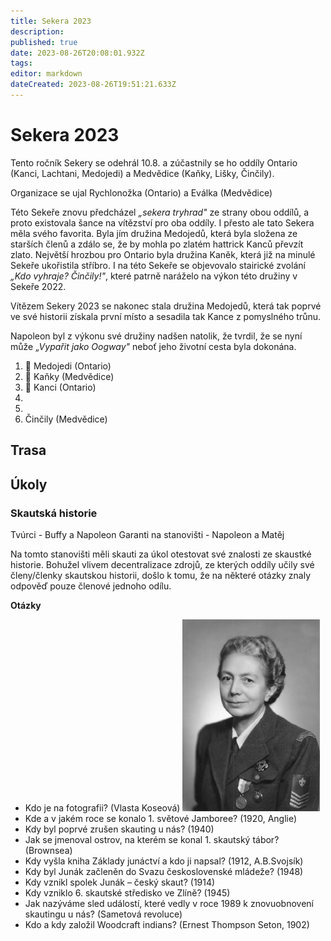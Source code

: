 ```yaml
---
title: Sekera 2023
description: 
published: true
date: 2023-08-26T20:08:01.932Z
tags: 
editor: markdown
dateCreated: 2023-08-26T19:51:21.633Z
---
```


# Sekera 2023
Tento ročník Sekery se odehrál 10.8. a zúčastnily se ho oddíly Ontario (Kanci, Lachtani, Medojedi) a Medvědice (Kaňky, Lišky, Činčily). 

Organizace se ujal Rychlonožka (Ontario) a Eválka (Medvědice)

Této Sekeře znovu předcházel *„sekera tryhrad"* ze strany obou oddílů, a proto existovala šance na vítězství pro oba oddíly. I přesto ale tato Sekera měla svého favorita. Byla jím družina Medojedů, která byla složena ze starších členů a zdálo se, že by mohla po zlatém hattrick Kanců převzít zlato. Největší hrozbou pro Ontario byla družina Kaněk, která již na minulé Sekeře ukořistila stříbro. 
I na této Sekeře se objevovalo stairické zvolání *„Kdo vyhraje? Činčily!"*, které patrně naráželo na výkon této družiny v Sekeře 2022.

Vítězem Sekery 2023 se nakonec stala družina Medojedů, která tak poprvé ve své historii získala první místo a sesadila tak Kance z pomyslného trůnu. 

Napoleon byl z výkonu své družiny nadšen natolik, že tvrdil, že se nyní může *„Vypařit jako Oogway"* neboť jeho životní cesta byla dokonána. 
1. 🥇 Medojedi (Ontario)
2. 🥈 Kaňky (Medvědice)
3. 🥉 Kanci (Ontario)
4.
5.
6. Činčily (Medvědice)
## Trasa
## Úkoly
### Skautská historie
Tvúrci - Buffy a Napoleon
Garanti na stanovišti - Napoleon a Matěj

Na tomto stanovišti měli skauti za úkol otestovat své znalosti ze skaustké historie. Bohužel vlivem decentralizace zdrojů, ze kterých oddíly učily své členy/členky skautskou historii, došlo k tomu, že na některé otázky znaly odpověď pouze členové jednoho odílu.

**Otázky**

- Kdo je na fotografii? (Vlasta Koseová)
![vlasta_koseová.png](/vlasta_koseová.png)
- Kde a v jakém roce se konalo 1. světové Jamboree? (1920, Anglie)
- Kdy byl poprvé zrušen skauting u nás? (1940)
- Jak se jmenoval ostrov, na kterém se konal 1. skautský tábor? (Brownsea)
- Kdy vyšla kniha Základy junáctví a kdo ji napsal? (1912, A.B.Svojsík)
- Kdy byl Junák začleněn do Svazu československé mládeže? (1948)
- Kdy vznikl spolek Junák – český skaut? (1914)
- Kdy vzniklo 6. skautské středisko ve Zlíně? (1945)
- Jak nazýváme sled událostí, které vedly v roce 1989 k znovuobnovení skautingu u nás? (Sametová revoluce)
- Kdo a kdy založil Woodcraft indians? (Ernest Thompson Seton, 1902)
